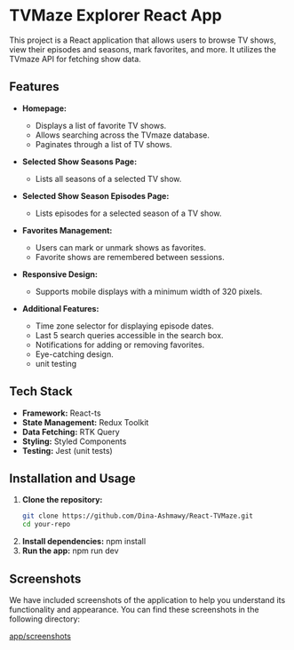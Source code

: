 # TVMaze Explorer React App

This project is a React application that allows users to browse TV shows, view their episodes and seasons, mark favorites, and more. It utilizes the TVmaze API for fetching show data.

## Features

- **Homepage:**
  - Displays a list of favorite TV shows.
  - Allows searching across the TVmaze database.
  - Paginates through a list of TV shows.
  
- **Selected Show Seasons Page:**
  - Lists all seasons of a selected TV show.
  
- **Selected Show Season Episodes Page:**
  - Lists episodes for a selected season of a TV show.

- **Favorites Management:**
  - Users can mark or unmark shows as favorites.
  - Favorite shows are remembered between sessions.

- **Responsive Design:**
  - Supports mobile displays with a minimum width of 320 pixels.

- **Additional Features:**
  - Time zone selector for displaying episode dates.
  - Last 5 search queries accessible in the search box.
  - Notifications for adding or removing favorites.
  - Eye-catching design.
  - unit testing

## Tech Stack

- **Framework:** React-ts
- **State Management:** Redux Toolkit
- **Data Fetching:** RTK Query
- **Styling:** Styled Components
- **Testing:** Jest (unit tests)

## Installation and Usage

1. **Clone the repository:**
   ```bash
   git clone https://github.com/Dina-Ashmawy/React-TVMaze.git
   cd your-repo
2. **Install dependencies:**
   npm install
3. **Run the app:**
   npm run dev


## Screenshots
We have included screenshots of the application to help you understand its functionality and appearance. You can find these screenshots in the following directory:

[app/screenshots](./screenshots)
